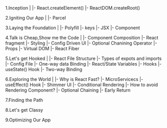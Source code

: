 1.Inception
    |
    |- React.createElement()
    |- ReactDOM.createRoot()

2.Igniting Our App
    |
    |- Parcel

3.Laying the Foundation
    |
    |- Polyfill
    |- keys
    |- JSX
    |- Component

4.Talk is Cheap,Show me the Code
    |
    |- Component Composition
    |- React fragment
    |- Styling
    |- Config Driven UI
    |- Optional Chanining Operator
    |- Props
    |- Virtual DOM
    |- React Fiber

5.Let's get Hooked
    |
    |- React File Structure
    |- Types of expots and imports
    |- Config File
    |- One-way data Binding
    |- React/State Variables
    |- Hooks
    |- useState() Hook
    |- Two-way Binding

6.Exploring the World
    |
    |- Why is React Fast?
    |- MicroServicecs
    |- useEffect() Hook
    |- Shimmer UI
    |- Conditional Rendering
    |- How to avoid Rendering Component?
            |- Optional Chaining
            |- Early Return

7.Finding the Path

8.Let's get Classy

9.Optimizing Our App